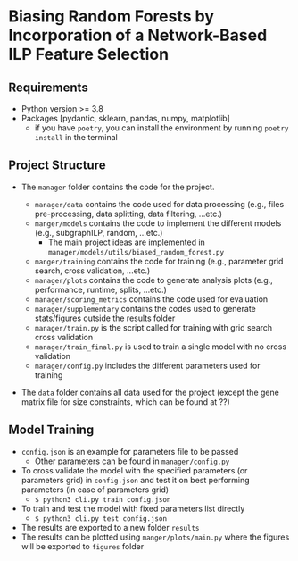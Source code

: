 # Biasing Random Forests by Incorporation of a Network-Based ILP Feature Selection

## Requirements

* Python version >= 3.8
* Packages [pydantic, sklearn, pandas, numpy, matplotlib]
    * if you have `poetry`, you can install the environment by running `poetry install` in the terminal

## Project Structure
* The `manager` folder contains the code for the project.
  * `manager/data` contains the code used for data processing (e.g., files pre-processing, data splitting, data filtering, ...etc.)
  * `manger/models` contains the code to implement the different models (e.g., subgraphILP, random, ...etc.)
    * The main project ideas are implemented in `manager/models/utils/biased_random_forest.py`
  * `manger/training` contains the code for training (e.g., parameter grid search, cross validation, ...etc.)
  * `manager/plots` contains the code to generate analysis plots (e.g., performance, runtime, splits, ...etc.)
  * `manager/scoring_metrics` contains the code used for evaluation
  * `manager/supplementary` contains the codes used to generate stats/figures outside the results folder
  * `manager/train.py` is the script called for training with grid search cross validation
  * `manager/train_final.py` is used to train a single model with no cross validation
  * `manager/config.py` includes the different parameters used for training
  

* The `data` folder contains all data used for the project (except the gene matrix  file for size constraints, which can be found at ??)

## Model Training
* `config.json` is an example for parameters file to be passed
  * Other parameters can be found in `manager/config.py`
* To cross validate the model with the specified parameters (or parameters grid) in `config.json` and test it on best performing parameters (in case of parameters grid)
  * `$ python3 cli.py train config.json`
* To train and test the model with fixed parameters list directly
  * `$ python3 cli.py test config.json`
* The results are exported to a new folder `results`
* The results can be plotted using `manger/plots/main.py` where the figures will be exported to `figures` folder

